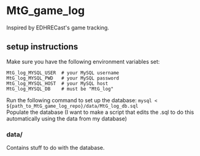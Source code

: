 # MtG_game_log
Inspired by EDHRECast's game tracking.

## setup instructions

Make sure you have the following environment variables set:
```
MtG_log_MYSQL_USER  # your MySQL username
MtG_log_MYSQL_PWD   # your MySQL password
MtG_log_MYSQL_HOST  # your MySQL host
MtG_log_MYSQL_DB    # must be "MtG_log"
```
Run the following command to set up the database: `mysql < ${path_to_MtG_game_log_repo}/data/MtG_log_db.sql`<br>
Populate the database (I want to make a script that edits the .sql to do this automatically using the data from my database)

### data/
Contains stuff to do with the database.
